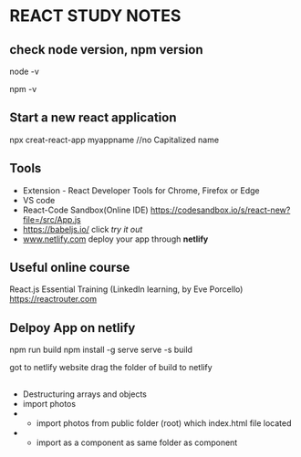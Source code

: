 # REACT STUDY NOTES

## check node version, npm version
node -v

npm -v


##  Start a new react application
npx creat-react-app myappname //no Capitalized name

##  Tools
* Extension  - React Developer Tools for Chrome, Firefox or Edge
* VS code
* React-Code Sandbox(Online IDE) https://codesandbox.io/s/react-new?file=/src/App.js
* https://babeljs.io/  click  *try it out*
* www.netlify.com   deploy your app through **netlify**

## Useful online course
  React.js Essential Training  (LinkedIn learning, by Eve Porcello)
  https://reactrouter.com
  
## Delpoy App on netlify
npm run build
npm install -g serve
serve -s build

got to netlify website
drag the folder of build to netlify

## 
* Destructuring arrays and objects
* import photos
* * import photos from public folder (root) which index.html file located
* * import as a component as same folder as component



 
